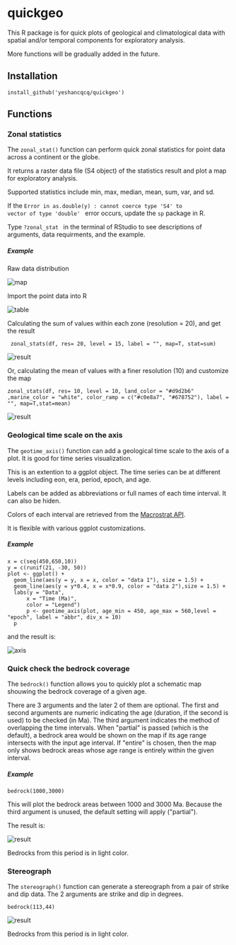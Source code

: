 # quickgeo

This R package is for quick plots of geological and climatological data with spatial and/or temporal components for exploratory analysis.

More functions will be gradually added in the future.

## Installation
    install_github('yeshancqcq/quickgeo')

## Functions
### Zonal statistics

The <code>zonal_stat()</code> function can perform quick zonal statistics for point data across a continent or the globe.

It returns a raster data file (S4 object) of the statistics result and plot a map for exploratory analysis.

Supported statistics include min, max, median, mean, sum, var, and sd.

If the <code>Error in as.double(y) : cannot coerce type 'S4' to vector of type 'double'
</code> error occurs, update the <code>sp</code> package in R.

Type <code>?zonal_stat </code> in the terminal of RStudio to see descriptions of arguments, data requirments, and the example.

##### Example

Raw data distribution

 ![map](img/raw.JPG)

Import the point data into R

 ![table](img/table.JPG)

Calculating the sum of values within each zone (resolution = 20), and get the result

     zonal_stats(df, res= 20, level = 15, label = "", map=T, stat=sum)

 ![result](img/map.JPG)

 Or, calculating the mean of values with a finer resolution (10) and customize the map

    zonal_stats(df, res= 10, level = 10, land_color = "#d9d2b6" ,marine_color = "white", color_ramp = c("#c0e8a7", "#678752"), label = "", map=T,stat=mean)

  ![result](img/map2.JPG)

### Geological time scale on the axis

The <code>geotime_axis()</code> function can add a geological time scale to the axis of a plot. It is good for time series visualization.

This is an extention to a ggplot object. The time series can be at different levels including eon, era, period, epoch, and age.

Labels can be added as abbreviations or full names of each time interval. It can also be hiden.

Colors of each interval are retrieved from the [Macrostrat API](https://macrostrat.org/#api).

It is flexible with various ggplot customizations.

##### Example

    x = c(seq(450,650,10))
    y = c(runif(21, -30, 50))
    plot <- ggplot() +
      geom_line(aes(y = y, x = x, color = "data 1"), size = 1.5) +
      geom_line(aes(y = y*0.4, x = x*0.9, color = "data 2"),size = 1.5) +
      labs(y = "Data",
          x = "Time (Ma)",
          color = "Legend")
          p <- geotime_axis(plot, age_min = 450, age_max = 560,level = "epoch", label = "abbr", div_x = 10)
      p

and the result is:

  ![axis](img/axis.jpeg)

### Quick check the bedrock coverage

The <code>bedrock()</code> function allows you to quickly plot a schematic map shouwing the bedrock coverage of a given age.

There are 3 arguments and the later 2 of them are optional. The first and second arguments are numeric indicating the age (duration, if the second is used) to be checked (in Ma). The third argument indicates the method of overlapping the time intervals. When "partial" is passed (which is the default), a bedrock area would be shown on the map if its age range intersects with the  input age interval. If "entire" is chosen, then the map only shows bedrock areas whose age range is entirely within the given interval.

##### Example

    bedrock(1000,3000)

This will plot the bedrock areas between 1000 and 3000 Ma. Because the third argument is unused, the default setting will apply ("partial").

The result is:

  ![result](img/bedrock.JPG)

Bedrocks from this period is in light color.

### Stereograph
The <code>stereograph()</code> function can generate a stereograph from a pair of strike and dip data. The 2 arguments are strike and dip in degrees.

    bedrock(113,44)


  ![result](img/stereo.JPG)

Bedrocks from this period is in light color.
